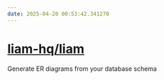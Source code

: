 ```yaml
---
date: 2025-04-20 00:53:42.341270
---
```


# [liam-hq/liam](https://github.com/liam-hq/liam)

Generate ER diagrams from your database schema